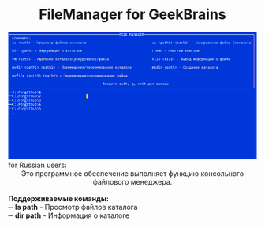 ﻿<html>
<h1 align="center">FileManager for GeekBrains</h1>
<img src="../../images/screnn.png">
for Russian users:
<br>
<center>Это программное обеспечение выполняет функцию консольного файлового менеджера.</center>
<br><b>Поддерживаемые команды:</b>
<br>─ <b>ls path</b> - Просмотр файлов каталога
<br>─ <b>dir path</b> - Информация о каталоге
</html>